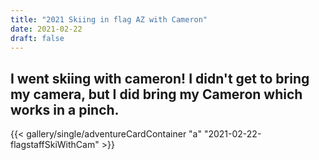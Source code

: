 ```yaml
---
title: "2021 Skiing in flag AZ with Cameron"
date: 2021-02-22
draft: false
---
```


## I went skiing with cameron! I didn't get to bring my camera, but I did bring my Cameron which works in a pinch.

{{< gallery/single/adventureCardContainer "a" "2021-02-22-flagstaffSkiWithCam" >}}
